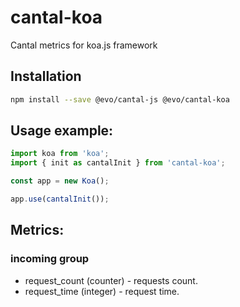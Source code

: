 # cantal-koa
Cantal metrics for koa.js framework

## Installation
```bash
npm install --save @evo/cantal-js @evo/cantal-koa
```

## Usage example:
```js
import koa from 'koa';
import { init as cantalInit } from 'cantal-koa';

const app = new Koa();

app.use(cantalInit());
```

## Metrics:

### incoming group
* request_count (counter) - requests count.
* request_time (integer) - request time.